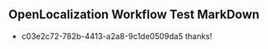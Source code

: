## OpenLocalization Workflow Test MarkDown
* c03e2c72-782b-4413-a2a8-9c1de0509da5 thanks!

<!--HONumber=Jul16_HO3-->


